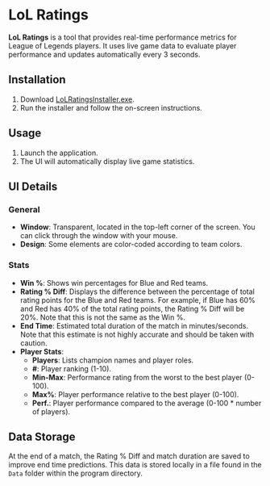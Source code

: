 # LoL Ratings

**LoL Ratings** is a tool that provides real-time performance metrics for League of Legends players. It uses live game data to evaluate player performance and updates automatically every 3 seconds.

## Installation

1. Download [LoLRatingsInstaller.exe](https://github.com/xJolux/LoLRatings/releases/latest).
2. Run the installer and follow the on-screen instructions.

## Usage

1. Launch the application.
2. The UI will automatically display live game statistics.

## UI Details

### General
- **Window**: Transparent, located in the top-left corner of the screen. You can click through the window with your mouse.
- **Design**: Some elements are color-coded according to team colors.
### Stats
- **Win %**: Shows win percentages for Blue and Red teams.
- **Rating % Diff**: Displays the difference between the percentage of total rating points for the Blue and Red teams. For example, if Blue has 60% and Red has 40% of the total rating points, the Rating % Diff will be 20%. Note that this is not the same as the Win %.
- **End Time**: Estimated total duration of the match in minutes/seconds. Note that this estimate is not highly accurate and should be taken with caution.
- **Player Stats**:
  - **Players**: Lists champion names and player roles.
  - **#**: Player ranking (1-10).
  - **Min-Max**: Performance rating from the worst to the best player (0-100).
  - **Max%**: Player performance relative to the best player (0-100).
  - **Perf.**: Player performance compared to the average (0-100 * number of players).

## Data Storage

At the end of a match, the Rating % Diff and match duration are saved to improve end time predictions. This data is stored locally in a file found in the `Data` folder within the program directory.
